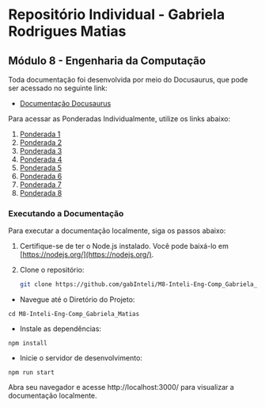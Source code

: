 # Repositório Individual - Gabriela Rodrigues Matias 
## Módulo 8 - Engenharia da Computação 

Toda documentação foi desenvolvida por meio do Docusaurus, que pode ser acessado no seguinte link:

- [Documentação Docusaurus](https://gabinteli.github.io/M8-Inteli-Eng-Comp_Gabriela_Matias/)

Para acessar as Ponderadas Individualmente, utilize os links abaixo:

1. [Ponderada 1](https://gabinteli.github.io/M8-Inteli-Eng-Comp_Gabriela_Matias/docs/ponderada1/resolution)
2. [Ponderada 2](https://gabinteli.github.io/M8-Inteli-Eng-Comp_Gabriela_Matias/docs/ponderada2/resolution)
3. [Ponderada 3](https://gabinteli.github.io/M8-Inteli-Eng-Comp_Gabriela_Matias/docs/ponderada3/resolution)
4. [Ponderada 4](https://gabinteli.github.io/M8-Inteli-Eng-Comp_Gabriela_Matias/docs/ponderada4/resolution)
5. [Ponderada 5](https://gabinteli.github.io/M8-Inteli-Eng-Comp_Gabriela_Matias/docs/ponderada5/resolution)
6. [Ponderada 6](https://gabinteli.github.io/M8-Inteli-Eng-Comp_Gabriela_Matias/docs/ponderada6/resolution)
7. [Ponderada 7](https://gabinteli.github.io/M8-Inteli-Eng-Comp_Gabriela_Matias/docs/ponderada7/resolution)
8. [Ponderada 8](https://gabinteli.github.io/M8-Inteli-Eng-Comp_Gabriela_Matias/docs/ponderada8/resolution)

### Executando a Documentação

Para executar a documentação localmente, siga os passos abaixo:

1. Certifique-se de ter o Node.js instalado. Você pode baixá-lo em [https://nodejs.org/](https://nodejs.org/).

2. Clone o repositório:
   ```bash
   git clone https://github.com/gabInteli/M8-Inteli-Eng-Comp_Gabriela_Matias.git

- Navegue até o Diretório do Projeto:

```
cd M8-Inteli-Eng-Comp_Gabriela_Matias
```

- Instale as dependências:

```
npm install
```

- Inicie o servidor de desenvolvimento:
```
npm run start
```

Abra seu navegador e acesse http://localhost:3000/ para visualizar a documentação localmente.

